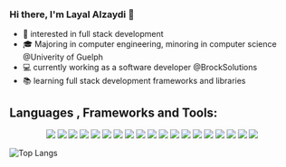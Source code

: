 ### Hi there, I'm Layal Alzaydi 👋
<p>
  <ul>
  <li>👀 interested in full stack development</li>
  <li>🎓 Majoring in computer engineering, minoring in computer science @Univerity of Guelph</li>
  <li>💻 currently working as a software developer @BrockSolutions</li>
  <li>📚 learning full stack development frameworks and libraries</li>
</ul>
</p>

## Languages , Frameworks and Tools:

<p align="center">
  <img src="http://img.shields.io/badge/-Java-5B4638?style=flat-square&logo=java&logoColor=ffffff">
  <img src="http://img.shields.io/badge/-C-87818B?style=flat-square&logo=C&logoColor=ffffff">
  <img src="http://img.shields.io/badge/-Python-0D74E1?style=flat-square&logo=Python&logoColor=ffffff">
  <img src="http://img.shields.io/badge/-C++-2CA8D3?style=flat-square&logo=C++&logoColor=ffffff">
  <img src="https://img.shields.io/badge/-Nodejs-339933?style=flat-square&logo=Node.js&logoColor=ffffff">
  <img src="https://img.shields.io/badge/-JavaScript-%23F7DF1C?style=flat-square&logo=javascript&logoColor=000000&labelColor=%23F7DF1C&color=%23FFCE5A">
  <img src="https://img.shields.io/badge/-Sql%20Server-CC2927?style=flat-square&logo=microsoft-sql-server&logoColor=ffffff">
  <img src="https://img.shields.io/badge/-Git-%23F05032?style=flat-square&logo=git&logoColor=%23ffffff">
  <img src="https://img.shields.io/badge/-HTML-%23E44D27?style=flat-square&logo=html&logoColor=ffffff">
  <img src="https://img.shields.io/badge/-npm-CB3837?style=flat-square&logo=npm&logoColor=ffffff">
  <img src="https://img.shields.io/badge/-MATLAB-F68E01?style=flat-square&logo=MATLAB&logoColor=ffffff">
  <img src="https://img.shields.io/badge/-R-B132DE?style=flat-square&logo=R&logoColor=ffffff">
  <img src="https://img.shields.io/badge/-MySQL-1861A9?style=flat-square&logo=MySQL&logoColor=ffffff">
  <img src="http://img.shields.io/badge/-Junit-1FB41B?style=flat-square&logo=Junit&logoColor=ffffff">
  <img src="http://img.shields.io/badge/-JavaFx-F08E08?style=flat-square&logo=JavaFx&logoColor=ffffff">
  <img src="http://img.shields.io/badge/-CMake-125C8C?style=flat-square&logo=CMake&logoColor=ffffff">
  <img src="http://img.shields.io/badge/-GCC-F0BE4B?style=flat-square&logo=GCC&logoColor=ffffff">
  <img src="http://img.shields.io/badge/-Docker-3FBFF7?style=flat-square&logo=Docker&logoColor=ffffff">
  <img src="http://img.shields.io/badge/-VHDL-87818B?style=flat-square&logo=VHDL&logoColor=ffffff">
    
</p>



![Top Langs](https://github-readme-stats.vercel.app/api/top-langs/?username=layalalzaydi&exclude_repo=KNN-Image-Classification&show_icons=true&hide_border=true&layout=compact&langs_count=8)



